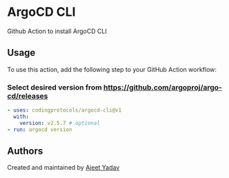 # ArgoCD CLI
Github Action to install ArgoCD CLI

## Usage
To use this action, add the following step to your GitHub Action workflow:

### Select desired version from https://github.com/argoproj/argo-cd/releases

```yaml
- uses: codingprotocols/argocd-cli@v1
  with:
    version: v2.5.7 # optional 
- run: argocd version
```

## Authors

Created and maintained by [Ajeet Yadav](https://github.com/imAjeetYadav)
